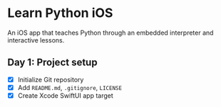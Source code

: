 # Learn Python iOS

An iOS app that teaches Python through an embedded interpreter and interactive lessons.

## Day 1: Project setup

- [x] Initialize Git repository
- [x] Add `README.md`, `.gitignore`, `LICENSE`
- [x] Create Xcode SwiftUI app target
